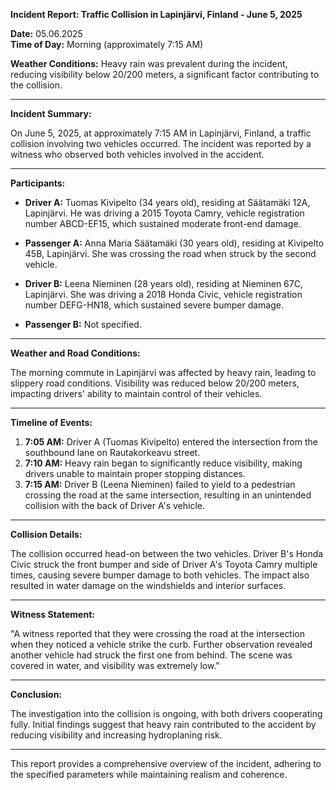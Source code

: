 

**Incident Report: Traffic Collision in Lapinjärvi, Finland - June 5, 2025**

**Date:** 05.06.2025  
**Time of Day:** Morning (approximately 7:15 AM)  

**Weather Conditions:** Heavy rain was prevalent during the incident, reducing visibility below 20/200 meters, a significant factor contributing to the collision.

---

**Incident Summary:**

On June 5, 2025, at approximately 7:15 AM in Lapinjärvi, Finland, a traffic collision involving two vehicles occurred. The incident was reported by a witness who observed both vehicles involved in the accident.

---

**Participants:**

- **Driver A:** Tuomas Kivipelto (34 years old), residing at Säätamäki 12A, Lapinjärvi. He was driving a 2015 Toyota Camry, vehicle registration number ABCD-EF15, which sustained moderate front-end damage.
- **Passenger A:** Anna Maria Säätamäki (30 years old), residing at Kivipelto 45B, Lapinjärvi. She was crossing the road when struck by the second vehicle.

- **Driver B:** Leena Nieminen (28 years old), residing at Nieminen 67C, Lapinjärvi. She was driving a 2018 Honda Civic, vehicle registration number DEFG-HN18, which sustained severe bumper damage.
- **Passenger B:** Not specified.

---

**Weather and Road Conditions:**

The morning commute in Lapinjärvi was affected by heavy rain, leading to slippery road conditions. Visibility was reduced below 20/200 meters, impacting drivers' ability to maintain control of their vehicles.

---

**Timeline of Events:**

1. **7:05 AM:** Driver A (Tuomas Kivipelto) entered the intersection from the southbound lane on Rautakorkeavu street.
2. **7:10 AM:** Heavy rain began to significantly reduce visibility, making drivers unable to maintain proper stopping distances.
3. **7:15 AM:** Driver B (Leena Nieminen) failed to yield to a pedestrian crossing the road at the same intersection, resulting in an unintended collision with the back of Driver A's vehicle.

---

**Collision Details:**

The collision occurred head-on between the two vehicles. Driver B's Honda Civic struck the front bumper and side of Driver A's Toyota Camry multiple times, causing severe bumper damage to both vehicles. The impact also resulted in water damage on the windshields and interior surfaces.

---

**Witness Statement:**

"A witness reported that they were crossing the road at the intersection when they noticed a vehicle strike the curb. Further observation revealed another vehicle had struck the first one from behind. The scene was covered in water, and visibility was extremely low."

---

**Conclusion:**

The investigation into the collision is ongoing, with both drivers cooperating fully. Initial findings suggest that heavy rain contributed to the accident by reducing visibility and increasing hydroplaning risk.

---

This report provides a comprehensive overview of the incident, adhering to the specified parameters while maintaining realism and coherence.